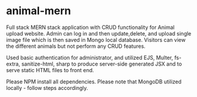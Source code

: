 # animal-mern

Full stack MERN stack application with CRUD functionality for Animal upload website. 
Admin can log in and then update,delete, and upload single image file which is then saved in Mongo local database. Visitors can view the different animals but not perform any CRUD features. 

Used basic authentication for administrator, and utilized EJS, Multer, fs-extra, sanitize-html, sharp to produce server-side generated JSX and to serve static HTML files to front end. 

Please NPM install all dependencies. 
Please note that MongoDB utilized locally - follow steps accordingly. 
